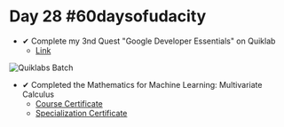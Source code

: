 # Day 28 #60daysofudacity


- ✔ Complete my 3nd Quest "Google Developer Essentials" on Quiklab 
    - [Link](https://www.qwiklabs.com/public_profiles/380e11e3-49d3-41b9-90c4-0728b0a5a5b3)


![Quiklabs Batch](https://cdn.qwiklabs.com/JW5Sblp6QejWvc1w%2F2o3Q7Wz8fwt39aa1ykTikknJQ4%3D)

- ✔ Completed the Mathematics for Machine Learning: Multivariate Calculus
    - [Course Certificate](https://www.coursera.org/account/accomplishments/verify/6YC6A7CT9DTW)
    - [Specialization Certificate](https://www.coursera.org/account/accomplishments/verify/QHGMAZMHMJAV)